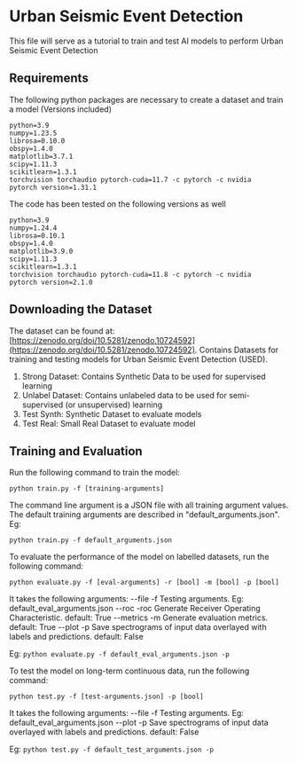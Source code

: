 # Urban Seismic Event Detection

This file will serve as a tutorial to train and test AI models to perform Urban Seismic Event Detection 

## Requirements
The following python packages are necessary to create a dataset and train a model (Versions included)
```
python=3.9
numpy=1.23.5
librosa=0.10.0
obspy=1.4.0
matplotlib=3.7.1
scipy=1.11.3
scikitlearn=1.3.1
torchvision torchaudio pytorch-cuda=11.7 -c pytorch -c nvidia
pytorch version=1.31.1
```
The code has been tested on the following versions as well
```
python=3.9
numpy=1.24.4
librosa=0.10.1
obspy=1.4.0
matplotlib=3.9.0
scipy=1.11.3
scikitlearn=1.3.1
torchvision torchaudio pytorch-cuda=11.8 -c pytorch -c nvidia
pytorch version=2.1.0
```
## Downloading the Dataset

The dataset can be found at: [https://zenodo.org/doi/10.5281/zenodo.10724592](https://zenodo.org/doi/10.5281/zenodo.10724592). 
Contains Datasets for training and testing models for Urban Seismic Event Detection (USED).

1. Strong Dataset: Contains Synthetic Data to be used for supervised learning
2. Unlabel Dataset: Contains unlabeled data to be used for semi-supervised (or unsupervised) learning
3. Test Synth: Synthetic Dataset to evaluate models
4. Test Real: Small Real Dataset to evaluate model

## Training and Evaluation

Run the following command to train the model:
```
python train.py -f [training-arguments]
```
The command line argument is a JSON file with all training argument values. The default training arguments are described in "default_arguments.json". Eg:
```
python train.py -f default_arguments.json
```
To evaluate the performance of the model on labelled datasets, run the following command:
```
python evaluate.py -f [eval-arguments] -r [bool] -m [bool] -p [bool]
```
It takes the following arguments:
--file     -f    Testing arguments. Eg: default_eval_arguments.json
--roc      -roc  Generate Receiver Operating Characteristic. default: True
--metrics  -m    Generate evaluation metrics. default: True
--plot     -p    Save spectrograms of input data overlayed with labels and predictions. default: False

Eg: ``` python evaluate.py -f default_eval_arguments.json -p ```

To test the model on long-term continuous data, run the following command:
```
python test.py -f [test-arguments.json] -p [bool]
```
It takes the following arguments:
--file     -f    Testing arguments. Eg: default_eval_arguments.json
--plot     -p    Save spectrograms of input data overlayed with labels and predictions. default: False

Eg: ``` python test.py -f default_test_arguments.json -p ```
